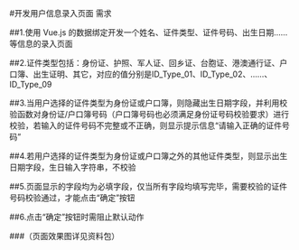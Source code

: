 #开发用户信息录入页面 需求

##1.使用 Vue.js 的数据绑定开发一个姓名、证件类型、证件号码、出生日期……等信息的录入页面

##2.证件类型包括：身份证、护照、军人证、回乡证、台胞证、港澳通行证、户口簿、出生证明、其它，对应的值分别是ID_Type_01、ID_Type_02、……、ID_Type_09

##3.当用户选择的证件类型为身份证或户口簿，则隐藏出生日期字段，并利用校验函数对身份证/户口簿号码（户口簿号码也必须满足身份证号码校验要求）进行校验，若输入的证件号码不完整或不正确，则显示提示信息“请输入正确的证件号码”

##4.若用户选择的证件类型为身份证或户口簿之外的其他证件类型，则显示出生日期字段，生日输入字符串，不校验

##5.页面显示的字段均为必填字段，仅当所有字段均填写完毕，需要校验的证件号码校验通过，才能点击“确定”按钮

##6.点击“确定”按钮时需阻止默认动作

###（页面效果图详见资料包）

